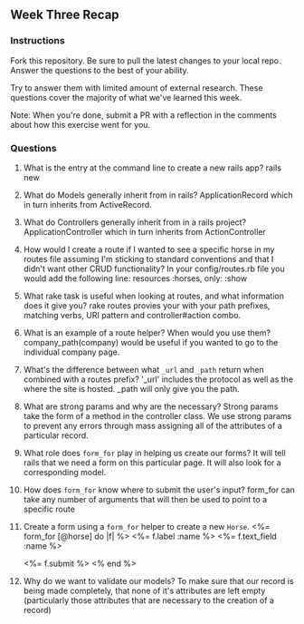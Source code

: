 ## Week Three Recap

### Instructions
Fork this repository. Be sure to pull the latest changes to your local repo. Answer the questions to the best of your ability.

Try to answer them with limited amount of external research. These questions cover the majority of what we've learned this week.

Note: When you're done, submit a PR with a reflection in the comments about how this exercise went for you.

### Questions

1. What is the entry at the command line to create a new rails app?
  rails new
2. What do Models generally inherit from in rails?
  ApplicationRecord which in turn inherits from ActiveRecord.
3. What do Controllers generally inherit from in a rails project?
  ApplicationController which in turn inherits from ActionController
4. How would I create a route if I wanted to see a specific horse in my routes file assuming I'm sticking to standard conventions and that I didn't want other CRUD functionality?
In your config/routes.rb file you would add the following line:
  resources :horses, only: :show
5. What rake task is useful when looking at routes, and what information does it give you?
rake routes provies your with your path prefixes, matching verbs, URI pattern and controller#action combo.
6. What is an example of a route helper? When would you use them?
  company_path(company) would be useful if you wanted to go to the individual company page.
7. What's the difference between what `_url` and `_path` return when combined with a routes prefix?
  '_url' includes the protocol as well as the where the site is hosted. _path will only give you the path. 
8. What are strong params and why are the necessary?
  Strong params take the form of a method in the controller class. We use strong params to prevent any errors through mass assigning all of the attributes of a particular record.
9. What role does `form_for` play in helping us create our forms?
  It will tell rails that we need a form on this particular page. It will also look for a corresponding model.
10. How does `form_for` know where to submit the user's input?
  form_for can take any number of arguments that will then be used to point to a specific route
11. Create a form using a `form_for` helper to create a new `Horse`.
  <%= form_for [@horse] do |f| %>
    <%= f.label :name %>
    <%= f.text_field :name %>

    <%= f.submit %>
<% end %>
12. Why do we want to validate our models?
To make sure that our record is being made completely, that none of it's attributes are left empty (particularly those attributes that are necessary to the creation of a record)
